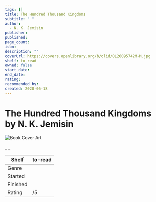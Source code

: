 ```yaml
---
tags: []
title: The Hundred Thousand Kingdoms
subtitle: " "
author:
  - N. K. Jemisin
publisher:
published:
page_count:
isbn:
description: ""
coverUrl: https://covers.openlibrary.org/b/olid/OL26095742M-M.jpg
shelf: to-read
owned: false
start_date:
end_date:
rating:
recommended_by:
created: 2020-05-18
---
```


# The Hundred Thousand Kingdoms by N. K. Jemisin

![Book Cover Art](https://covers.openlibrary.org/b/olid/OL26095742M-M.jpg)

_ _

| Shelf | to-read |
| --- | --- |
| Genre |  |
| Started |  |
| Finished |  |
| Rating | /5 |

